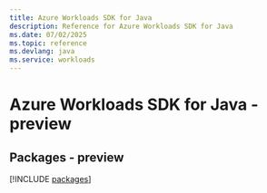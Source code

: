 ```yaml
---
title: Azure Workloads SDK for Java
description: Reference for Azure Workloads SDK for Java
ms.date: 07/02/2025
ms.topic: reference
ms.devlang: java
ms.service: workloads
---
```

# Azure Workloads SDK for Java - preview
## Packages - preview
[!INCLUDE [packages](workloads-index.md)]